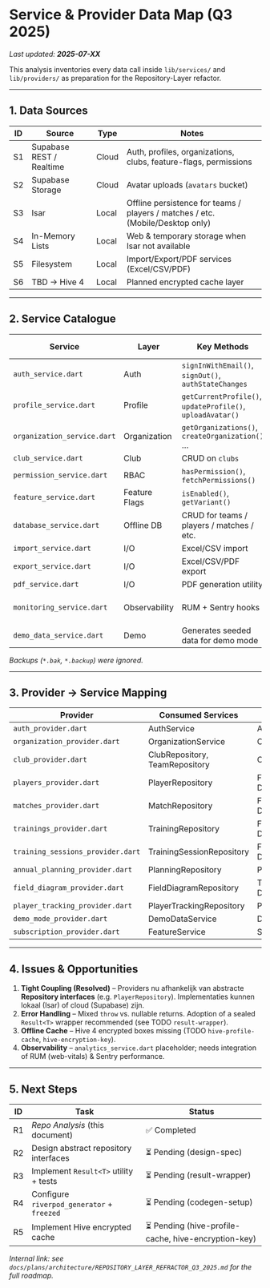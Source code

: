 # Service & Provider Data Map (Q3 2025)

_Last updated: **2025-07-XX**_

This analysis inventories every data call inside `lib/services/` and `lib/providers/` as preparation for the Repository-Layer refactor.

---

## 1. Data Sources

| ID | Source | Type | Notes |
|----|--------|------|-------|
| S1 | Supabase REST / Realtime | Cloud | Auth, profiles, organizations, clubs, feature-flags, permissions |
| S2 | Supabase Storage | Cloud | Avatar uploads (`avatars` bucket) |
| S3 | Isar | Local | Offline persistence for teams / players / matches / etc. (Mobile/Desktop only) |
| S4 | In-Memory Lists | Local | Web & temporary storage when Isar not available |
| S5 | Filesystem | Local | Import/Export/PDF services (Excel/CSV/PDF) |
| S6 | TBD → Hive 4 | Local | Planned encrypted cache layer |

---

## 2. Service Catalogue

| Service | Layer | Key Methods | Primary Source(s) |
|---------|-------|-------------|-------------------|
| `auth_service.dart` | Auth | `signInWithEmail()`, `signOut()`, `authStateChanges` | S1 |
| `profile_service.dart` | Profile | `getCurrentProfile()`, `updateProfile()`, `uploadAvatar()` | S1, S2 |
| `organization_service.dart` | Organization | `getOrganizations()`, `createOrganization()` … | S1 |
| `club_service.dart` | Club | CRUD on `clubs` | S1 |
| `permission_service.dart` | RBAC | `hasPermission()`, `fetchPermissions()` | S1 |
| `feature_service.dart` | Feature Flags | `isEnabled()`, `getVariant()` | S1 |
| `database_service.dart` | Offline DB | CRUD for teams / players / matches / etc. | S3 / S4 |
| `import_service.dart` | I/O | Excel/CSV import | S5 |
| `export_service.dart` | I/O | Excel/CSV/PDF export | S5 |
| `pdf_service.dart` | I/O | PDF generation utility | S5 |
| `monitoring_service.dart` | Observability | RUM + Sentry hooks | S1 (future), S6 |
| `demo_data_service.dart` | Demo | Generates seeded data for demo mode | Local |

_Backups (`*.bak`, `*.backup`) were ignored._

---

## 3. Provider → Service Mapping

| Provider | Consumed Services | Domain |
|----------|-------------------|--------|
| `auth_provider.dart` | AuthService | Auth |
| `organization_provider.dart` | OrganizationService | Org |
| `club_provider.dart` | ClubRepository, TeamRepository | Club |
| `players_provider.dart` | PlayerRepository | Football Data |
| `matches_provider.dart` | MatchRepository | Football Data |
| `trainings_provider.dart` | TrainingRepository | Football Data |
| `training_sessions_provider.dart` | TrainingSessionRepository | Football Data |
| `annual_planning_provider.dart` | PlanningRepository | Planning |
| `field_diagram_provider.dart` | FieldDiagramRepository | Training Design |
| `player_tracking_provider.dart` | PlayerTrackingRepository | Performance |
| `demo_mode_provider.dart` | DemoDataService | Demo |
| `subscription_provider.dart` | FeatureService | SaaS |

---

## 4. Issues & Opportunities

1. **Tight Coupling (Resolved)** – Providers nu afhankelijk van abstracte **Repository interfaces** (e.g. `PlayerRepository`). Implementaties kunnen lokaal (Isar) of cloud (Supabase) zijn.
2. **Error Handling** – Mixed `throw` vs. nullable returns. Adoption of a sealed `Result<T>` wrapper recommended (see TODO `result-wrapper`).
3. **Offline Cache** – Hive 4 encrypted boxes missing (TODO `hive-profile-cache`, `hive-encryption-key`).
4. **Observability** – `analytics_service.dart` placeholder; needs integration of RUM (web-vitals) & Sentry performance.

---

## 5. Next Steps

| ID | Task | Status |
|----|------|--------|
| R1 | _Repo Analysis_ (this document) | ✅ Completed |
| R2 | Design abstract repository interfaces | ⏳ Pending (design-spec) |
| R3 | Implement `Result<T>` utility + tests | ⏳ Pending (result-wrapper) |
| R4 | Configure `riverpod_generator` + `freezed` | ⏳ Pending (codegen-setup) |
| R5 | Implement Hive encrypted cache | ⏳ Pending (hive-profile-cache, hive-encryption-key) |

_Internal link: see `docs/plans/architecture/REPOSITORY_LAYER_REFRACTOR_Q3_2025.md` for the full roadmap._
